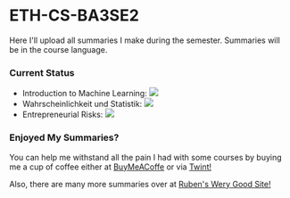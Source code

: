 # ETH-CS-BA3SE2

Here I'll upload all summaries I make during the semester. Summaries will be in the course language.

### Current Status
- Introduction to Machine Learning: ![](https://us-central1-progress-markdown.cloudfunctions.net/progress/82)
- Wahrscheinlichkeit und Statistik: ![](https://us-central1-progress-markdown.cloudfunctions.net/progress/100)
- Entrepreneurial Risks: ![](https://us-central1-progress-markdown.cloudfunctions.net/progress/100)

### Enjoyed My Summaries?

You can help me withstand all the pain I had with some courses by buying me a cup of coffee either at [BuyMeACoffe](https://www.buymeacoffee.com/rwgs) or via [Twint!](https://rwgs.ch/twint.html)

Also, there are many more summaries over at [Ruben's Wery Good Site!](https://rwgs.ch)
